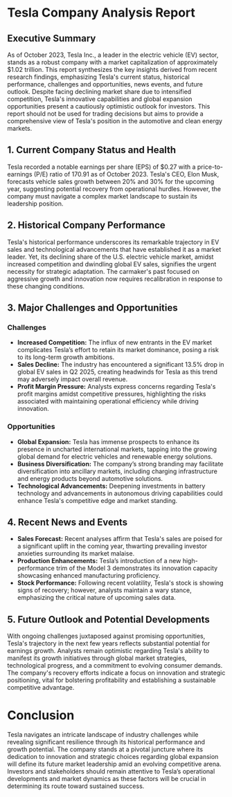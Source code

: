 # Tesla Company Analysis Report

## Executive Summary
As of October 2023, Tesla Inc., a leader in the electric vehicle (EV) sector, stands as a robust company with a market capitalization of approximately $1.02 trillion. This report synthesizes the key insights derived from recent research findings, emphasizing Tesla's current status, historical performance, challenges and opportunities, news events, and future outlook. Despite facing declining market share due to intensified competition, Tesla's innovative capabilities and global expansion opportunities present a cautiously optimistic outlook for investors. This report should not be used for trading decisions but aims to provide a comprehensive view of Tesla's position in the automotive and clean energy markets.

## 1. Current Company Status and Health
Tesla recorded a notable earnings per share (EPS) of $0.27 with a price-to-earnings (P/E) ratio of 170.91 as of October 2023. Tesla's CEO, Elon Musk, forecasts vehicle sales growth between 20% and 30% for the upcoming year, suggesting potential recovery from operational hurdles. However, the company must navigate a complex market landscape to sustain its leadership position.

## 2. Historical Company Performance
Tesla's historical performance underscores its remarkable trajectory in EV sales and technological advancements that have established it as a market leader. Yet, its declining share of the U.S. electric vehicle market, amidst increased competition and dwindling global EV sales, signifies the urgent necessity for strategic adaptation. The carmaker's past focused on aggressive growth and innovation now requires recalibration in response to these changing conditions. 

## 3. Major Challenges and Opportunities
### Challenges
- **Increased Competition:** The influx of new entrants in the EV market complicates Tesla’s effort to retain its market dominance, posing a risk to its long-term growth ambitions.
- **Sales Decline:** The industry has encountered a significant 13.5% drop in global EV sales in Q2 2025, creating headwinds for Tesla as this trend may adversely impact overall revenue.
- **Profit Margin Pressure:** Analysts express concerns regarding Tesla's profit margins amidst competitive pressures, highlighting the risks associated with maintaining operational efficiency while driving innovation.

### Opportunities
- **Global Expansion:** Tesla has immense prospects to enhance its presence in uncharted international markets, tapping into the growing global demand for electric vehicles and renewable energy solutions.
- **Business Diversification:** The company’s strong branding may facilitate diversification into ancillary markets, including charging infrastructure and energy products beyond automotive solutions.
- **Technological Advancements:** Deepening investments in battery technology and advancements in autonomous driving capabilities could enhance Tesla's competitive edge and market standing.

## 4. Recent News and Events
- **Sales Forecast:** Recent analyses affirm that Tesla's sales are poised for a significant uplift in the coming year, thwarting prevailing investor anxieties surrounding its market malaise.
- **Production Enhancements:** Tesla’s introduction of a new high-performance trim of the Model 3 demonstrates its innovation capacity showcasing enhanced manufacturing proficiency.
- **Stock Performance:** Following recent volatility, Tesla's stock is showing signs of recovery; however, analysts maintain a wary stance, emphasizing the critical nature of upcoming sales data.

## 5. Future Outlook and Potential Developments
With ongoing challenges juxtaposed against promising opportunities, Tesla's trajectory in the next few years reflects substantial potential for earnings growth. Analysts remain optimistic regarding Tesla's ability to manifest its growth initiatives through global market strategies, technological progress, and a commitment to evolving consumer demands. The company's recovery efforts indicate a focus on innovation and strategic positioning, vital for bolstering profitability and establishing a sustainable competitive advantage.

# Conclusion
Tesla navigates an intricate landscape of industry challenges while revealing significant resilience through its historical performance and growth potential. The company stands at a pivotal juncture where its dedication to innovation and strategic choices regarding global expansion will define its future market leadership amid an evolving competitive arena. Investors and stakeholders should remain attentive to Tesla’s operational developments and market dynamics as these factors will be crucial in determining its route toward sustained success.